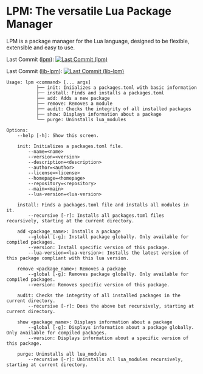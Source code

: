 # LPM: The versatile Lua Package Manager

LPM is a package manager for the Lua language, designed to be flexible, extensible and easy to use.

<span>Last Commit ([lpm](https://github.com/coalio/lpm/commits/master)):
[![Last Commit (lpm)](https://img.shields.io/github/last-commit/coalio/lpm)](https://github.com/coalio/lpm/commits/master)
</span>

<span>Last Commit ([lib-lpm](https://github.com/coalio/lib-lpm)):
[![Last Commit (lib-lpm)](https://img.shields.io/github/last-commit/coalio/lib-lpm)](https://github.com/coalio/lib-lpm/commits/master)
</span>

```
Usage: lpm <command> [... args]
           ├── init: Iniializes a packages.toml with basic information
           ├── install: Finds and installs a packages.toml
           ├── add: Adds a new package
           ├── remove: Removes a module
           ├── audit: Checks the integrity of all installed packages
           ├── show: Displays information about a package
           └── purge: Uninstalls lua_modules

Options:
    --help [-h]: Show this screen.

    init: Initializes a packages.toml file.
        --name=<name>
        --version=<version>
        --description=<description>
        --author=<author>
        --license=<license>
        --homepage=<homepage>
        --repository=<repository>
        --main=<main>
        --lua-version=<lua-version>

    install: Finds a packages.toml file and installs all modules in it.
        --recursive [-r]: Installs all packages.toml files recursively, starting at the current directory.

    add <package_name>: Installs a package
        --global [-g]: Install package globally. Only available for compiled packages.
        --version: Install specific version of this package.
        --lua-version=<lua-version>: Installs the latest version of this package compliant with this lua version.

    remove <package_name>: Removes a package
        --global [-g]: Removes package globally. Only available for compiled packages.
        --version: Removes specific version of this package.

    audit: Checks the integrity of all installed packages in the current directory.
        --recursive [-r]: Does the above but recursively, starting at current directory.

    show <package_name>: Displays information about a package
        --global [-g]: Displays information about a package globally. Only available for compiled packages.
        --version: Displays information about a specific version of this package.

    purge: Uninstalls all lua_modules
        --recursive [-r]: Uninstalls all lua_modules recursively, starting at current directory.
```
